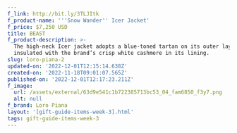 ```yaml
---
f_link: http://bit.ly/3TLJItk
f_product-name: '''Snow Wander'' Icer Jacket'
f_price: $7,250 USD
title: BEAST
f_product-description: >-
  The high-neck Icer jacket adopts a blue-toned tartan on its outer layer,
  insulated with the brand’s crisp white cashmere in its lining.
slug: loro-piana-2
updated-on: '2022-12-01T12:15:14.638Z'
created-on: '2022-11-18T09:01:07.565Z'
published-on: '2022-12-01T12:17:23.211Z'
f_image:
  url: /assets/external/63d9e541c1b722385713bc53_04_fam6850_f3y7.png
  alt: null
f_brand: Loro Piana
layout: '[gift-guide-items-week-3].html'
tags: gift-guide-items-week-3
---
```



